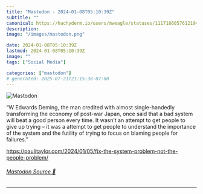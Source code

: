 ```yaml
---
title: "Mastodon - 2024-01-08T05:10:39Z"
subtitle: ""
canonical: https://hachyderm.io/users/mweagle/statuses/111718605761219438
description:
image: "/images/mastodon.png"

date: 2024-01-08T05:10:39Z
lastmod: 2024-01-08T05:10:39Z
image: ""
tags: ["Social Media"]

categories: ["mastodon"]
# generated: 2025-07-21T21:15:38-07:00
---
```

![Mastodon](/images/mastodon.png)

<p>“W Edwards Deming, the man credited with almost single-handedly transforming the economy of post-war Japan, once said that a bad system will beat a good person every time. It wasn’t an attempt to get people to give up trying – it was a attempt to get people to understand the importance of the system and the futility of trying to focus on blaming people for failures.”</p><p><a href="https://paulitaylor.com/2024/01/05/fix-the-system-problem-not-the-people-problem/" target="_blank" rel="nofollow noopener noreferrer" translate="no"><span class="invisible">https://</span><span class="ellipsis">paulitaylor.com/2024/01/05/fix</span><span class="invisible">-the-system-problem-not-the-people-problem/</span></a></p>


###### [Mastodon Source 🐘](https://hachyderm.io/@mweagle/111718605761219438)

___
